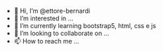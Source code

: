 - 👋 Hi, I’m @ettore-bernardi
- 👀 I’m interested in ...
- 🌱 I’m currently learning bootstrap5, html, css e js
- 💞️ I’m looking to collaborate on ...
- 📫 How to reach me ...

<!---
ettore-bernardi/ettore-bernardi is a ✨ special ✨ repository because its `README.md` (this file) appears on your GitHub profile.
You can click the Preview link to take a look at your changes.
--->
